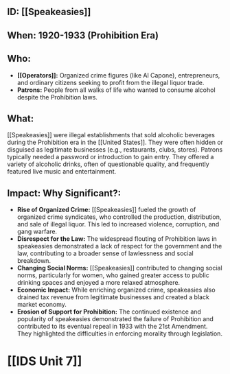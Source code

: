 ## ID: [[Speakeasies]]

## When: 1920-1933 (Prohibition Era)

## Who:
* **[[Operators]]:** Organized crime figures (like Al Capone), entrepreneurs, and ordinary citizens seeking to profit from the illegal liquor trade.
* **Patrons:** People from all walks of life who wanted to consume alcohol despite the Prohibition laws.

## What:
[[Speakeasies]] were illegal establishments that sold alcoholic beverages during the Prohibition era in the [[United States]]. They were often hidden or disguised as legitimate businesses (e.g., restaurants, clubs, stores). Patrons typically needed a password or introduction to gain entry. They offered a variety of alcoholic drinks, often of questionable quality, and frequently featured live music and entertainment.

## Impact: Why Significant?:
* **Rise of Organized Crime:** [[Speakeasies]] fueled the growth of organized crime syndicates, who controlled the production, distribution, and sale of illegal liquor. This led to increased violence, corruption, and gang warfare.
* **Disrespect for the Law:** The widespread flouting of Prohibition laws in speakeasies demonstrated a lack of respect for the government and the law, contributing to a broader sense of lawlessness and social breakdown.
* **Changing Social Norms:** [[Speakeasies]] contributed to changing social norms, particularly for women, who gained greater access to public drinking spaces and enjoyed a more relaxed atmosphere.
* **Economic Impact:** While enriching organized crime, speakeasies also drained tax revenue from legitimate businesses and created a black market economy.
* **Erosion of Support for Prohibition:** The continued existence and popularity of speakeasies demonstrated the failure of Prohibition and contributed to its eventual repeal in 1933 with the 21st Amendment. They highlighted the difficulties in enforcing morality through legislation.

# [[IDS Unit 7]]